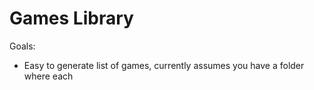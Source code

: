 # Games Library

Goals:
- Easy to generate list of games, currently assumes you have a folder where each 
